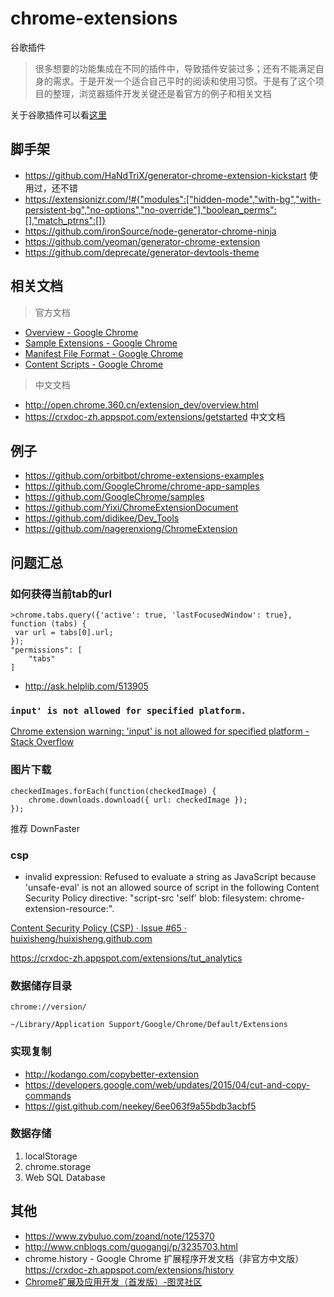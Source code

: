 # chrome-extensions
谷歌插件

> 很多想要的功能集成在不同的插件中，导致插件安装过多；还有不能满足自身的需求。于是开发一个适合自己平时的阅读和使用习惯。于是有了这个项目的整理，浏览器插件开发关键还是看官方的例子和相关文档

关于谷歌插件可以看[这里](https://github.com/huixisheng/awesome-awesome/blob/master/knowledge/%E8%B0%B7%E6%AD%8C%E6%B5%8F%E8%A7%88%E5%99%A8%E6%8F%92%E4%BB%B6.md)

## 脚手架 ##
- https://github.com/HaNdTriX/generator-chrome-extension-kickstart 使用过，还不错
- https://extensionizr.com/!#{"modules":["hidden-mode","with-bg","with-persistent-bg","no-options","no-override"],"boolean_perms":[],"match_ptrns":[]}
- https://github.com/ironSource/node-generator-chrome-ninja
- https://github.com/yeoman/generator-chrome-extension
- https://github.com/deprecate/generator-devtools-theme


## 相关文档 ##

> 官方文档
- [Overview - Google Chrome](https://developer.chrome.com/extensions/overview)
- [Sample Extensions - Google Chrome](https://developer.chrome.com/extensions/samples)
- [Manifest File Format - Google Chrome](https://developer.chrome.com/extensions/manifest)
- [Content Scripts - Google Chrome](https://developer.chrome.com/extensions/content_scripts)

> 中文文档
- http://open.chrome.360.cn/extension_dev/overview.html
- https://crxdoc-zh.appspot.com/extensions/getstarted 中文文档

## 例子
- https://github.com/orbitbot/chrome-extensions-examples
- https://github.com/GoogleChrome/chrome-app-samples
- https://github.com/GoogleChrome/samples
- https://github.com/Yixi/ChromeExtensionDocument
- https://github.com/didikee/Dev_Tools
- https://github.com/nagerenxiong/ChromeExtension


## 问题汇总 ##

### 如何获得当前tab的url ###

```
>chrome.tabs.query({'active': true, 'lastFocusedWindow': true}, function (tabs) {
 var url = tabs[0].url;
});
"permissions": [
    "tabs"
]
```
- http://ask.helplib.com/513905

### `input' is not allowed for specified platform.`

[Chrome extension warning: 'input' is not allowed for specified platform - Stack Overflow](https://stackoverflow.com/questions/26621038/chrome-extension-warning-input-is-not-allowed-for-specified-platform)


### 图片下载

```
checkedImages.forEach(function(checkedImage) {
    chrome.downloads.download({ url: checkedImage });
});
```
推荐 DownFaster

### csp
- invalid expression: Refused to evaluate a string as JavaScript because 'unsafe-eval' is not an allowed source of script in the following Content Security Policy directive: "script-src 'self' blob: filesystem: chrome-extension-resource:".

[Content Security Policy (CSP) · Issue #65 · huixisheng/huixisheng.github.com](https://github.com/huixisheng/huixisheng.github.com/issues/65)

https://crxdoc-zh.appspot.com/extensions/tut_analytics

### 数据储存目录 
`chrome://version/`

`~/Library/Application Support/Google/Chrome/Default/Extensions`

### 实现复制 ###
- http://kodango.com/copybetter-extension
- https://developers.google.com/web/updates/2015/04/cut-and-copy-commands
- https://gist.github.com/neekey/6ee063f9a55bdb3acbf5

### 数据存储
1. localStorage
2. chrome.storage
3. Web SQL Database

## 其他
- https://www.zybuluo.com/zoand/note/125370
- http://www.cnblogs.com/guogangj/p/3235703.html
- chrome.history - Google Chrome 扩展程序开发文档（非官方中文版） https://crxdoc-zh.appspot.com/extensions/history
- [ Chrome扩展及应用开发（首发版）-图灵社区](http://www.ituring.com.cn/book/miniarticle/110853)

